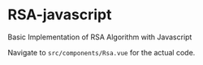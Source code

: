 # RSA-javascript

Basic Implementation of RSA Algorithm with Javascript

Navigate to `src/components/Rsa.vue` for the actual code.